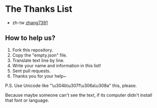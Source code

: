 # The Thanks List

- zh-tw [zhang7391](https://github.com/Zhang7391)

## How to help us?

1. Fork this repository.
2. Copy the "empty.json" file.
3. Translate text line by line.
4. Write your name and information in this list!
5. Sent pull requests.
6. Thanks you for your help~

P.S. Use Unicode like "\\u304b\\u307f\\u306a\\u308a" this, please.  

Because maybe someone can't see the text, if its computer didn't install that font or language.